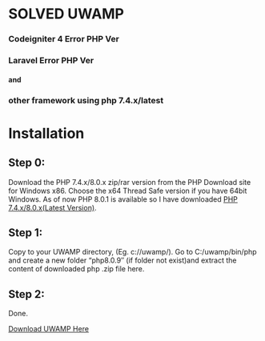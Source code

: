# SOLVED UWAMP
### Codeigniter 4 Error PHP Ver
### Laravel Error PHP Ver
#### and
### other framework using php 7.4.x/latest 
  
  
  
   
# Installation
 
## Step 0:
Download the PHP 7.4.x/8.0.x zip/rar version from the PHP Download site for Windows x86. Choose the x64 Thread Safe version if you have 64bit Windows. As of now PHP 8.0.1 is available so I have downloaded [PHP 7.4.x/8.0.x(Latest Version)](https://github.com/SIFORTECH-DEV/uwamp/blob/main/php8.0.9.zip).

## Step 1:
Copy to your UWAMP directory, (Eg. c://uwamp/). Go to C:/uwamp/bin/php and create a new folder “php8.0.9″ (if folder not exist)and extract the content of downloaded php .zip file here.

## Step 2:
Done.

[Download UWAMP Here](https://www.uwamp.com/en/?page=download)
